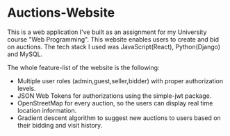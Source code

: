 # Auctions-Website
This is a web application I've built as an assignment for my University course "Web Programming". This website enables users to create and bid on auctions. The tech stack I used was JavaScript(React), Python(Django) and MySQL. 

The whole feature-list of the website is the following: 
* Multiple user roles (admin,guest,seller,bidder) with proper authorization levels. 
* JSON Web Tokens for authorizations using the simple-jwt package.
* OpenStreetMap for every auction, so the users can display real time location information.
* Gradient descent algorithm to suggest new auctions to users based on their bidding and visit history. 

